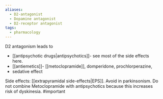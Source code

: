 ```yaml
---
aliases:
  - D2-antagonist
  - Dopamine antagonist
  - D2-receptor antagonist
tags:
  - pharmacology
---
```

D2 antagonism leads to
- [[antipsychotic drugs|antipsychotics]]- see most of the side effects here. 
- [[antiemetics]]- [[metoclopramide]], domperidone, prochlorperazine, 
- sedative effect

Side effects:
[[extrapyramidal side-effects|EPS]]. Avoid in parkinsonism. 
Do not combine Metoclopramide with antipsychotics because this increases risk of dyskinesia. #important 


